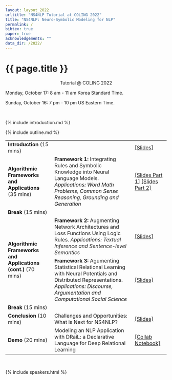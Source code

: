 ```yaml
---
layout: layout_2022
urltitle: "NS4NLP Tutorial at COLING 2022"
title: "NS4NLP: Neuro-Symbolic Modeling for NLP"
permalink: /
bibtex: true
paper: true
acknowledgements: ""
data_dir: /2022/
---
```


<a class="anchor" id="intro"></a>
# {{ page.title }}

<p style="text-align: center;">
Tutorial @ COLING 2022
</p>
<p> Monday, October 17: 8 am - 11 am Korea Standard Time. </p>
<p> Sunday, October 16: 7 pm - 10 pm US Eastern Time. </p> 
<br />

{% include introduction.md %}

<!-- Schedule stuff -->

<a class="anchor" id="outline"></a>
{% include outline.md %}

<div class="row">
  <div class="col-xs-12"><a class="anchor" id="dates"></a>
    <table class="table table-striped">
      <tbody>
      <tr>
      <td><b>Introduction</b> (15 mins)</td>
      <td></td>
      <td><a href="/2022/files/slides/Roth-NeuroSymbolicTutorial-COLING-22_copy.pdf">[Slides]</a></td>
      </tr>
      <tr>
      <td rowspan="1"><b>Algorithmic Frameworks and Applications</b> (35 mins)</td>
      	<td><b>Framework 1:</b> Integrating Rules and Symbolic Knowledge into Neural Language Models. <i>Applications: Word Math Problems, Common Sense Reasoning, Grounding and Generation</i></td>
      <td><a href="/2022/files/slides/coling-welleck-choi.pdf">[Slides Part 1]</a> <a href="/2022/files/slides/coling-yejin-symbolic-KD.pdf">[Slides Part 2]</a></td>
      </tr>
      <tr>
      <td><b>Break</b> (15 mins)</td>
        <td></td>
        <td></td>
      </tr>
      <tr>
      <td rowspan="2"><b>Algorithmic Frameworks and Applications (cont.)</b> (70 mins)</td>
        <td><b>Framework 2:</b> Augmenting Network Architectures and Loss Functions Using Logic Rules. <i>Applications: Textual Inference and Sentence-level Semantics</i></td>
      <td><a href="/2022/files/slides/coling-srikumar.pdf">[Slides]</a></td>
      </tr>
      <tr>
        <td><b>Framework 3:</b> Agumenting Statistical Relational Learning with Neural Potentials and Distributed Representations. <i>Applications: Discourse, Argumentation and Computational Social Science</i></td>
      <td><a
      href="/2022/files/slides/COLING_2022_NS4NLP_Tutorial_PachecoGoldwasser.pdf">[Slides]</a></td>
      </tr>
      <tr>
      <td><b>Break</b> (15 mins)</td>
        <td></td>
        <td></td>
      </tr>
      <tr>
        <td><b>Conclusion</b> (10 mins)</td>
        <td>Challenges and Opportunities: What is Next for NS4NLP?</td> 
        <td><a
        href="/2022/files/slides/Tutorial_closing_remarks_and_demo.pdf">[Slides]</a></td>
      </tr>
      <tr>
      <td><b>Demo</b> (20 mins)</td>
        <td>Modeling an NLP Application with DRaiL: a Declarative
        Language for Deep Relational Learning</td>
        <td><a href="https://colab.research.google.com/drive/1l5UKMAknf9qkEptDzmXcTuMLUqldRqCj?usp=sharing">[Collab Notebook]</a></td>
      </tr>
      </tbody>
    </table>
  </div>
</div><br>

<!-- Speakers -->

<a class="anchor" id="speakers"></a>

{% include speakers.html %}


